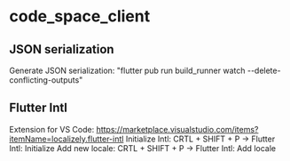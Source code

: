 # code_space_client

## JSON serialization

Generate JSON serialization: "flutter pub run build_runner watch --delete-conflicting-outputs"

## Flutter Intl

Extension for VS Code: https://marketplace.visualstudio.com/items?itemName=localizely.flutter-intl
Initialize Intl: CRTL + SHIFT + P -> Flutter Intl: Initialize
Add new locale: CRTL + SHIFT + P -> Flutter Intl: Add locale
